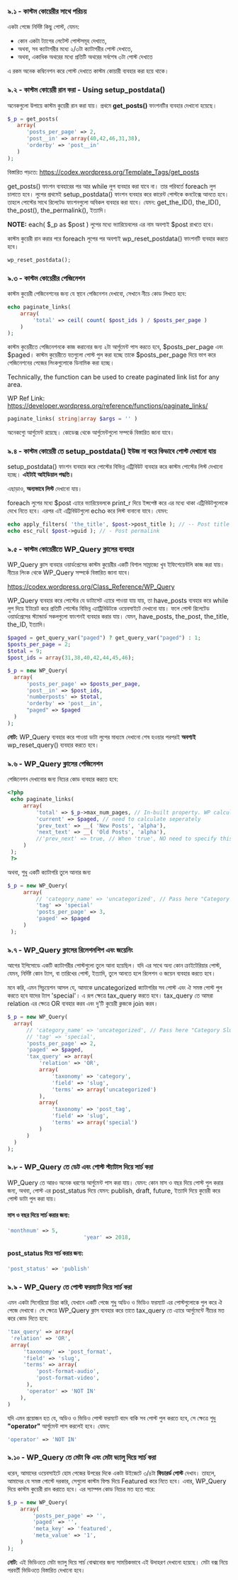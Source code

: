 ### ৯.১ - কাস্টম কোয়েরীর সাথে পরিচয়

একটা পেজে নির্দিষ্ট কিছু পোস্ট, যেমন:

- কোন একটা ট্যাগের লেটেস্ট পোস্টসমূহ দেখাতে,
- অথবা, সব ক্যাটাগরীর মধ্যে ২/৩টা ক্যাটাগরীর পোস্ট দেখাতে,
- অথবা, একাধিক অথরের মধ্যে প্রতিটি অথরের সর্বশেষ ৩টা পোস্ট দেখাতে

এ রকম অনেক কম্বিনেশন করে পোস্ট দেখাতে কাস্টম কোয়ারী ব্যবহার করা হয়ে থাকে।

### ৯.২ - কাস্টম কোয়েরী রান করা - Using setup_postdata()

অনেকগুলো উপায়ে কাস্টম কুয়েরী রান করা যায়। প্রথমে **get_posts()** ফাংশনটির ব্যবহার দেখানো হয়েছে।

```php
$_p = get_posts(
   array(
      'posts_per_page' => 2,
      'post__in' => array(40,42,46,31,38),
      'orderby' => 'post__in'
   )
);
```

বিস্তারিত পড়তে: https://codex.wordpress.org/Template_Tags/get_posts

get_posts() ফাংশন ব্যবহারের পর আর while লুপ ব্যবহার করা যাবে না। তার পরিবর্তে foreach লুপ চালাতে হবে। লুপের প্রথমেই setup_postdata() ফাংশন ব্যবহার করে কারেন্ট পোস্টকে কনটেক্সে আনতে হবে। তাহলে পোস্টের সাথে রিলেটেড ফাংশনগুলো অবিকল ব্যবহার করা যাবে। যেমন: get_the_ID(), the_ID(), the_post(), the_permalink(), ইত্যাদি।

**NOTE:** each( $_p as $post ) লুপের মধ্যে ভ্যারিয়েবলের এর নাম অবশ্যই $post রাখতে হবে।

কাস্টম কুয়েরী রান করার পরে foreach লুপের পর অবশ্যই wp_reset_postdata() ফাংশনটি ব্যবহার করতে হবে।

```php
wp_reset_postdata();
```

### ৯.৩ - কাস্টম কোয়েরীর পেজিনেশন

কাস্টম কুয়েরী পেজিনেশনের জন্য যে স্থানে পেজিনেশন দেখাবো, সেখানে নীচে কোড লিখতে হবে:

```php
echo paginate_links(
    array(
        'total' => ceil( count( $post_ids ) / $posts_per_page )
    )
);
```

কাস্টম কুয়েরীতে পেজিনেশনকে কাজ করানোর জন্য ২টা আর্গুমেন্ট পাস করতে হবে, $posts_per_page এবং $paged। কাস্টম কুয়েরীতে যতগুলো পোস্ট পুল করা হচ্ছে তাকে $posts_per_page দিয়ে ভাগ করে পেজিনেশনের পেজের লিংকগুলোকে ডিনামিক করা হচ্ছে।

Technically, the function can be used to create paginated link list for any area.

WP Ref Link: https://developer.wordpress.org/reference/functions/paginate_links/

```php
paginate_links( string|array $args = '' )
```
অনেকগুো আর্গুমেন্ট রয়েছে। কোডেক্স থেকে আর্গুমেন্টগুলো সম্পর্কে বিস্তারিত জানা যাবে।

### ৯.৪ - কাস্টম কোয়েরী তে setup_postdata() ইউজ না করে কিভাবে পোস্ট দেখানো যায়

setup_postdata() ফাংশন ব্যবহার করে পোস্টের বিভিন্ন এট্রিবিউট ব্যবহার করে কাস্টম পোস্টের লিস্ট দেখানো হচ্ছে। **এইটাই আইডিয়াল পদ্ধতি।**

এছাড়াও, **অন্যভাবে লিস্ট** দেখানো যায়।

foreach লুপের মধ্যে $post এ্যারে ভ্যারিয়েবলকে print_r দিয়ে ইন্সপেক্ট করে এর মধ্যে থাকা এট্রিবিউটগুলোকে দেখে নিতে হবে। এরপর এই এট্রিবিউটগুলো echo করে লিস্ট বানানো যাবে। যেমন:

```php
echo apply_filters( 'the_title', $post->post_title ); // -- Post title
echo esc_rul( $post->guid ); // - Post permalink
```

### ৯.৫ - কাস্টম কোয়েরীতে WP_Query ক্লাসের ব্যবহার 

WP_Query ক্লাস ব্যবহার ওয়ার্ডপ্রেসের কাস্টম কুয়েরীর একটি বিশাল সাম্রাজ্যে খুব ইফিশেয়েন্টলি কাজ করা যায়। নীচের লিংক থেকে WP_Query সম্পর্কে বিস্তারিত জানা যাবে।

https://codex.wordpress.org/Class_Reference/WP_Query

WP_Query ব্যবহার করে পোস্টের যে ডাটাসেট এ্যারে পাওয়া যায় যায়, তা have_posts ব্যবহার করে while লুপ দিয়ে ইটারেট করে প্রতিটি পোস্টের বিভিন্ন এ্যাট্রিবিউটকে ওয়েবসাইটে দেখানো যায়। ফলে পোস্ট রিলেটেড ওয়ার্ডপ্রেসের স্ট্যান্ডার্ড সকলগুলো ফাংশনই ব্যবহার করার যায়। যেমন, have_posts, the_post, the_title, the_ID, ইত্যাদি।

```php
$paged = get_query_var("paged") ? get_query_var("paged") : 1;
$posts_per_page = 2;
$total = 9;
$post_ids = array(31,38,40,42,44,45,46);

$_p = new WP_Query(
  array(
      'posts_per_page' => $posts_per_page,
      'post__in' => $post_ids,
      'numberposts' => $total,
      'orderby' => 'post__in',
      "paged" => $paged
  )
);
 ```

**নোট:** WP_Query ব্যবহার করে পাওয়া ডাটা লুপের মাধ্যমে দেখানো শেষ হওয়ার পরপরই ****অবশ্যই**** wp_reset_query() ব্যবহার করতে হবে।

### ৯.৬ - WP_Query ক্লাসের পেজিনেশন

পেজিনেশন দেখানোর জন্য নিচের কোড ব্যবহার করতে হবে:

```php
<?php
 echo paginate_links(
     array(
         'total' => $_p->max_num_pages, // In-built property. WP calculates it automatically
         'current' => $paged, // need to calculate seperately
         'prev_text' => __( 'New Posts', 'alpha'),
         'next_text' => __( 'Old Posts', 'alpha'),
         //'prev_next' => true, // When 'true', NO need to specify this argument
     )
 );
 ?>
```

অথবা, শুধু একটি ক্যাটাগরি তুলে আনার জন্য

```php
$_p = new WP_Query(
     array(
         // 'category_name' => 'uncategorized', // Pass here "Category Slug"
         'tag' => 'special'
         'posts_per_page' => 3,
         'paged' => $paged
     )
 );
```

### ৯.৭ - WP_Query ক্লাসের রিলেশনশিপ এবং জয়েনিং

আগের ইপিসোডে একটি ক্যাটাগরীর পোস্টগুলো তুলে আনা হয়েছিল। যদি এর সাথে অন্য কোন ক্রাইটেরিয়ার পোস্ট, যেমন, নির্দিষ্ট কোন ট্যাগ, বা তারিখের পোস্ট, ইত্যাদি, তুলে আনতে হলে রিলেশন ও জয়েন ব্যবহার করতে হবে।

মনে করি, এমন সিচুয়েশন আসল যে, আমাকে uncategorized ক্যাটাগরির সব পোস্ট এবং ঐ সমস্ত পোস্ট পুল করতে হবে যাদের ট্যাগ 'special'। এ রূপ ক্ষেত্রে tax_query করতে হবে। tax_query তে আমরা relation এর ক্ষেত্রে OR ব্যবহার করব এবং দু’টি কুয়েরী ক্লজকে join করব।

```php
$_p = new WP_Query(
  array(
      // 'category_name' => 'uncategorized', // Pass here "Category Slug"
      // 'tag' => 'special',
      'posts_per_page' => 2,
      'paged' => $paged,
      'tax_query' => array(
          'relation' => 'OR',
          array(
              'taxonomy' => 'category',
              'field' => 'slug',
              'terms' => array('uncategorized')
          ),
          array(
              'taxonomy' => 'post_tag',
              'field' => 'slug',
              'terms' => array('special')
          )
      )
  )
);
```

### ৯.৮ - WP_Query তে ডেট এবং পোস্ট স্ট্যাটাস দিয়ে সার্চ করা

WP_Query তে আরও অনেক ধরণের আর্গুমেন্ট পাস করা যায়। যেমন: কোন মাস ও বছর দিয়ে পোস্ট পুল করার জন্য, অথবা, পোস্ট এর post_status দিয়ে যেমন: publish, draft, future, ইত্যাদি দিয়ে কুয়েরী করে পোস্ট ডাটা পুল করা যায়।

#### মাস ও বছর দিয়ে সার্চ করার জন্য:

```php
'monthnum' => 5,
                        'year' => 2018,
```

#### post_status দিয়ে সার্চ করার জন্য:

```php
'post_status' => 'publish'
```

### ৯.৯ - WP_Query তে পোস্ট ফরম্যাট দিয়ে সার্চ করা

এমন একটা সিনেরিয়ো চিন্তা করি, যেখানে একটি পেজে শুধু অডিও ও ভিডিও ফরম্যাট এর পোস্টগুলোকে পুল করে ঐ পেজে দেখাবো। সে ক্ষেত্রে WP_Query ক্লাস ব্যবহার করে তাতে tax_query তে এ্যারে আর্গুমেন্টে নীচের মত করে কোড দিতে হবে:

```php
'tax_query' => array(
 'relation' => 'OR',
 array(
     'taxonomy' => 'post_format',
     'field' => 'slug',
     'terms' => array(
         'post-format-audio',
         'post-format-video',
      ),
      'operator' => 'NOT IN'
    ),
)
```

যদি এমন প্রয়োজন হত যে, অডিও ও ভিডিও পোস্ট ফরম্যাট বাদে বাকি সব পোস্ট পুল করতে হবে, সে ক্ষেত্রে শুধু **"operator"** আর্গুমেন্ট পাস করলেই হবে। যেমন:

```php
'operator' => 'NOT IN'
```

### ৯.১০ - WP_Query তে মেটা কি এবং মেটা ভ্যালু দিয়ে সার্চ করা

ধরেন, আমাদের ওয়েবসাইটে হোম পেজের উপরের দিকে একটা উইজেটে ৩/৪টা **ফিচারর্ড পোস্ট** দেখাব। তাহলে, আমাদের যে সমস্ত পোস্টে দরকার, সেগুলো কাস্টম ফিল্ড দিয়ে Featured করে নিতে হবে। এবার, WP_Query দিয়ে কাস্টম কুয়েরী রান করাতে হবে। এর স্যাম্পল কোড নিচের মত হতে পারে:

```php
$_p = new WP_Query(
	array(
		'posts_per_page' => '',
		'paged' => '',
		'meta_key' => 'featured',
		'meta_value' => '1',
	)
);
```

**নোট:** এই ভিডিওতে মেটা ভ্যালু দিয়ে সার্চ বোঝানোর জন্য সাময়িকভাবে এই উদাহরণ দেখানো হয়েছে। মেটা বক্স নিয়ে পরবর্তী ভিডিওতে বিস্তারিত দেখানো হবে।

